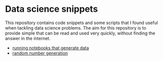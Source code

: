 # Data science snippets

This repository contains code snippets and some scripts that I found useful when tackling data science problems. The aim for this repository is to provide simple that can be read and used very quickly, without finding the answer in the internet.
  * [running notebooks that generate data](./running_notebooks)
  * [random number generation](./random_number_generation)
